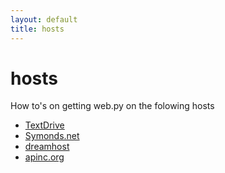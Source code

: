 ```yaml
---
layout: default
title: hosts
---
```


# hosts

How to's on getting web.py on the folowing hosts

* [TextDrive](/TextDrive)
* [Symonds.net](/Symonds.net)
* [dreamhost](/dreamhost)
* [apinc.org](http://apinc.org/)